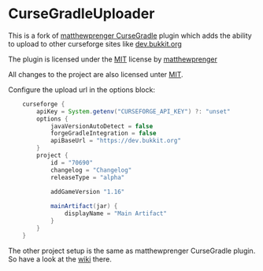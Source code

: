 # CurseGradleUploader

This is a fork of [matthewprenger CurseGradle](https://github.com/matthewprenger/CurseGradle) plugin which adds the ability to upload to other curseforge sites like [dev.bukkit.org](https://dev.bukkit.org)

The plugin is licensed under the [MIT](./LICENSE.txt) license by [matthewprenger](https://github.com/matthewprenger)

All changes to the project are also licensed unter [MIT](./LICENSE.txt).

Configure the upload url in the options block:

```groovy
	curseforge {
		apiKey = System.getenv("CURSEFORGE_API_KEY") ?: "unset"
		options {
			javaVersionAutoDetect = false
			forgeGradleIntegration = false
			apiBaseUrl = "https://dev.bukkit.org"
		}
		project {
			id = "70690"
			changelog = "Changelog"
			releaseType = "alpha"
			
			addGameVersion "1.16"

			mainArtifact(jar) {
				displayName = "Main Artifact"
			}
		}
	}
```

The other project setup is the same as matthewprenger CurseGradle plugin. So have a look at the [wiki](https://github.com/matthewprenger/CurseGradle/wiki) there.